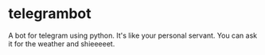 # telegrambot
A bot for telegram using python. It's like your personal servant. You can ask it for the weather and shieeeeet.
